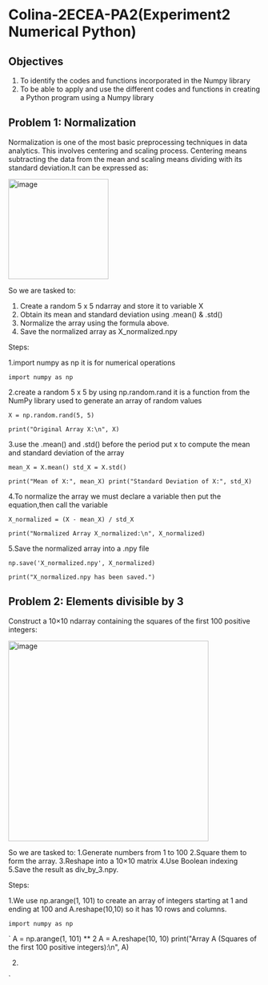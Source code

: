 # Colina-2ECEA-PA2(Experiment2 Numerical Python)

## Objectives
1. To identify the codes and functions incorporated in the Numpy library 
2. To be able to apply and use the different codes and functions in creating a Python program using a 
Numpy library 

## Problem 1: Normalization
Normalization is one of the most basic preprocessing techniques in 
data analytics. This involves centering and scaling process. Centering means subtracting the data from the 
mean and scaling means dividing with its standard deviation.It can be expressed as:

<img width="200" height="200" alt="image" src="https://github.com/user-attachments/assets/fb8cbe96-3d00-410b-83ec-3a3f428d9f65" />

So we are tasked to:
1. Create a random 5 x 5 ndarray and store it to variable X
2. Obtain its mean and standard deviation using .mean() & .std()
3. Normalize the array using the formula above.
4. Save the normalized array as X_normalized.npy

Steps:

1.import numpy as np it is for numerical operations

`
import numpy as np
`

2.create a random 5 x 5 by using np.random.rand it is a function from the NumPy library used to generate an array of random values

`
X = np.random.rand(5, 5)
`

`
print("Original Array X:\n", X)
`

3.use the .mean() and .std() before the period put x to compute the mean and standard deviation of the array

`
mean_X = X.mean()
std_X = X.std()
`

`
print("Mean of X:", mean_X)
print("Standard Deviation of X:", std_X)
`

4.To normalize the array we must declare  a variable then put the equation,then call the variable

`
X_normalized = (X - mean_X) / std_X
`

`
print("Normalized Array X_normalized:\n", X_normalized)
`

5.Save the normalized array into a .npy file

`
np.save('X_normalized.npy', X_normalized)
`

`
print("X_normalized.npy has been saved.")
`

## Problem 2: Elements divisible by 3

Construct a 10×10 ndarray containing the squares of the first 100 positive integers:

<img width="400" height="400" alt="image" src="https://github.com/user-attachments/assets/cd0b07ef-03b0-47ec-84c2-22132caa8588" />

So we are tasked to:
1.Generate numbers from 1 to 100
2.Square them to form the array.
3.Reshape into a 10×10 matrix
4.Use Boolean indexing 
5.Save the result as div_by_3.npy.

Steps:

1.We use np.arange(1, 101) to create an array of integers starting at 1 and ending at 100 and A.reshape(10,10) so it has 10 rows and columns.

`
import numpy as np
`

`
A = np.arange(1, 101) ** 2
A = A.reshape(10, 10)
print("Array A (Squares of the first 100 positive integers):\n", A)

2.
`
